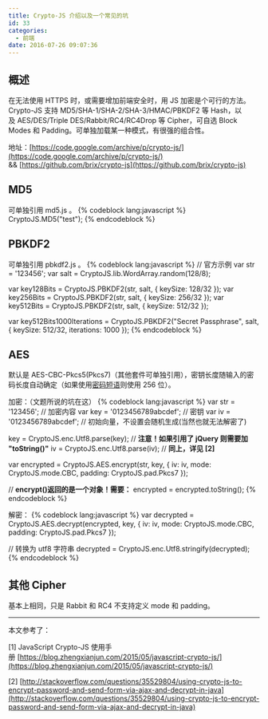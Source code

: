 ```yaml
---
title: Crypto-JS 介绍以及一个常见的坑
id: 33
categories:
  - 前端
date: 2016-07-26 09:07:36
---
```


## 概述

在无法使用 HTTPS 时，或需要增加前端安全时，用 JS 加密是个可行的方法。Crypto-JS 支持 MD5/SHA-1/SHA-2/SHA-3/HMAC/PBKDF2 等 Hash，以及 AES/DES/Triple DES/Rabbit/RC4/RC4Drop 等 Cipher，可自选 Block Modes 和 Padding。可单独加载某一种模式，有很强的组合性。

地址：[https://code.google.com/archive/p/crypto-js/](https://code.google.com/archive/p/crypto-js/) &amp;&amp; [https://github.com/brix/crypto-js](https://github.com/brix/crypto-js)

<!--more-->

## MD5

可单独引用 md5.js 。
{% codeblock lang:javascript %}
CryptoJS.MD5("test");
{% endcodeblock %}

## PBKDF2

可单独引用 pbkdf2.js 。
{% codeblock lang:javascript %}
// 官方示例
var str = '123456';
var salt = CryptoJS.lib.WordArray.random(128/8);

var key128Bits = CryptoJS.PBKDF2(str, salt, { keySize: 128/32 });
var key256Bits = CryptoJS.PBKDF2(str, salt, { keySize: 256/32 });
var key512Bits = CryptoJS.PBKDF2(str, salt, { keySize: 512/32 });

var key512Bits1000Iterations = CryptoJS.PBKDF2("Secret Passphrase", salt, {
keySize: 512/32,
iterations: 1000
});
{% endcodeblock %}

## AES

默认是 AES-CBC-Pkcs5(Pkcs7)（其他套件可单独引用），密钥长度随输入的密码长度自动确定（如果使用[密码短语](https://en.wikipedia.org/wiki/Passphrase)则使用 256 位）。

加密：（文题所说的坑在这）
{% codeblock lang:javascript %}
var str = '123456'; // 加密内容
var key = '0123456789abcdef'; // 密钥
var iv = '0123456789abcdef'; // 初始向量，不设置会随机生成(当然也就无法解密了)

key = CryptoJS.enc.Utf8.parse(key); // **注意！如果引用了 jQuery 则需要加 "toString()"**
iv = CryptoJS.enc.Utf8.parse(iv); // **同上，详见 [2]**

var encrypted = CryptoJS.AES.encrypt(str, key, {
 iv: iv,
 mode: CryptoJS.mode.CBC,
 padding: CryptoJS.pad.Pkcs7
});

// **encrypt()返回的是一个对象！需要：**
encrypted = encrypted.toString();
{% endcodeblock %}

解密：
{% codeblock lang:javascript %}
var decrypted = CryptoJS.AES.decrypt(encrypted, key, {
 iv: iv,
 mode: CryptoJS.mode.CBC,
 padding: CryptoJS.pad.Pkcs7
});

// 转换为 utf8 字符串
decrypted = CryptoJS.enc.Utf8.stringify(decrypted);
{% endcodeblock %}

## 其他 Cipher

基本上相同，只是 Rabbit 和 RC4 不支持定义 mode 和 padding。

* * *

本文参考了：

[1] JavaScript Crypto-JS 使用手册 [https://blog.zhengxianjun.com/2015/05/javascript-crypto-js/](https://blog.zhengxianjun.com/2015/05/javascript-crypto-js/)

[2] [http://stackoverflow.com/questions/35529804/using-crypto-js-to-encrypt-password-and-send-form-via-ajax-and-decrypt-in-java](http://stackoverflow.com/questions/35529804/using-crypto-js-to-encrypt-password-and-send-form-via-ajax-and-decrypt-in-java)
